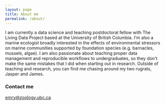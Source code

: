 ```yaml
---
layout: page
title: About me
permalink: /about/
---
```


I am currently a data science and teaching postdoctoral fellow with The Living Data Project based at the University of British Columbia. I'm also a marine ecologist broadly interested in the effects of environmental stressors on marine communities supported by foundation species (e.g. barnacles, mussels, algae). I am also passionate about teaching proper data management and reproducible workflows to undergraduates, so they don't make the same mistakes that I did when starting out in research. Outside of teaching and research, you can find me chasing around my two rugrats, Jasper and James. 


### Contact me

[emry@zoology.ubc.ca](mailto:emry@zoology.ubc.ca)
